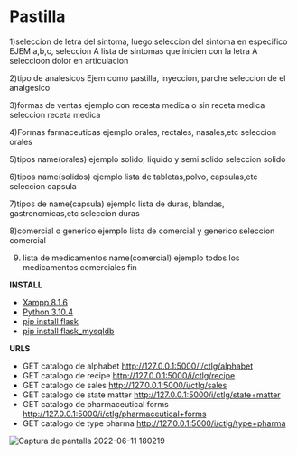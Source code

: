 # Pastilla

1)seleccion de letra del sintoma, luego seleccion del sintoma en especifico
    EJEM a,b,c,
            seleccion A
        lista de sintomas que inicien con la letra A
            seleccioon dolor en articulacion

2)tipo de analesicos
    Ejem
        como pastilla, inyeccion, parche
            seleccion de el analgesico


3)formas de ventas
    ejemplo
        con recesta medica o sin receta medica
            seleccion receta medica

4)Formas farmaceuticas
    ejemplo
        orales, rectales, nasales,etc
            seleccion orales

5)tipos name(orales)
    ejemplo
        solido, liquido y semi solido
            seleccion solido

6)tipos name(solidos)
    ejemplo
        lista de tabletas,polvo, capsulas,etc
            seleccion capsula

7)tipos de name(capsula)
    ejemplo
        lista de duras, blandas, gastronomicas,etc
            seleccion duras

8)comercial o generico
    ejemplo
        lista de comercial y generico
            seleccion comercial

9) lista de medicamentos name(comercial)
    ejemplo
        todos los medicamentos comerciales
        fin

**INSTALL**

- [Xampp 8.1.6](https://www.apachefriends.org/es/download.html)
- [Python 3.10.4](https://www.python.org/downloads/)
- [pip install flask](https://pypi.org/project/Flask/)
- [pip install flask_mysqldb](https://pypi.org/project/Flask-MySQLdb/)

**URLS**

- GET catalogo de alphabet http://127.0.0.1:5000/i/ctlg/alphabet
- GET catalogo de recipe http://127.0.0.1:5000/i/ctlg/recipe
- GET catalogo de sales http://127.0.0.1:5000/i/ctlg/sales
- GET catalogo de state matter http://127.0.0.1:5000/i/ctlg/state+matter
- GET catalogo de pharmaceutical forms http://127.0.0.1:5000/i/ctlg/pharmaceutical+forms
- GET catalogo de type pharma http://127.0.0.1:5000/i/ctlg/type+pharma






    
![Captura de pantalla 2022-06-11 180219](https://user-images.githubusercontent.com/69361351/173211984-67f93b32-44f9-467c-b700-d8f9d644ed8d.png)
